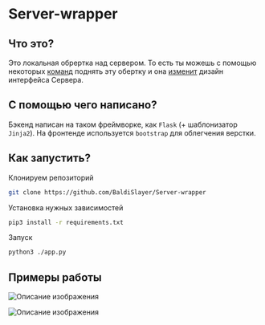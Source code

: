 # Server-wrapper
## Что это?
Это локальная обрертка над сервером. То есть ты можешь с помощью некоторых [команд](https://github.com/BaldiSlayer/Server-wrapper/blob/main/README.md#как-запустить) поднять эту обертку и она [изменит](https://github.com/BaldiSlayer/Server-wrapper/blob/main/README.md#примеры-работы) дизайн интерфейса Сервера.
## С помощью чего написано?
Бэкенд написан на таком фреймворке, как `Flask` (+ шаблонизатор `Jinja2`). На фронтенде используется `bootstrap` для облегчения верстки.
## Как запустить?
Клонируем репозиторий

```bash
git clone https://github.com/BaldiSlayer/Server-wrapper
```

Установка нужных зависимостей

```bash
pip3 install -r requirements.txt
```

Запуск

```bash
python3 ./app.py
```

## Примеры работы
![Описание изображения](https://img001.prntscr.com/file/img001/hrMgcbsKQCGxU2GqWA-i9A.png)

![Описание изображения](https://img001.prntscr.com/file/img001/gGGhM29rRg-JnOE9ElgtYw.png)
